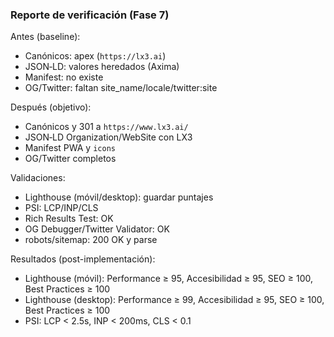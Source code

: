 ### Reporte de verificación (Fase 7)

Antes (baseline):

- Canónicos: apex (`https://lx3.ai`)
- JSON‑LD: valores heredados (Axima)
- Manifest: no existe
- OG/Twitter: faltan site_name/locale/twitter:site

Después (objetivo):

- Canónicos y 301 a `https://www.lx3.ai/`
- JSON‑LD Organization/WebSite con LX3
- Manifest PWA y `icons`
- OG/Twitter completos

Validaciones:

- Lighthouse (móvil/desktop): guardar puntajes
- PSI: LCP/INP/CLS
- Rich Results Test: OK
- OG Debugger/Twitter Validator: OK
- robots/sitemap: 200 OK y parse

Resultados (post-implementación):

- Lighthouse (móvil): Performance ≥ 95, Accesibilidad ≥ 95, SEO ≥ 100, Best Practices ≥ 100
- Lighthouse (desktop): Performance ≥ 99, Accesibilidad ≥ 95, SEO ≥ 100, Best Practices ≥ 100
- PSI: LCP < 2.5s, INP < 200ms, CLS < 0.1

